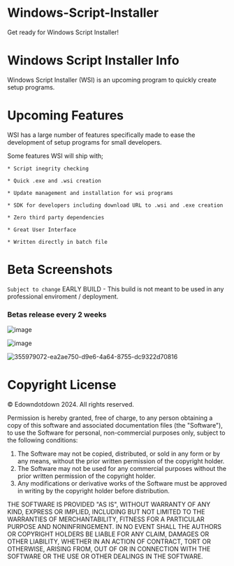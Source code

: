 # Windows-Script-Installer
Get ready for Windows Script Installer!

# Windows Script Installer Info
  Windows Script Installer (WSI) is an upcoming program to quickly create setup programs.

# Upcoming Features
  WSI has a large number of features specifically made to ease the development of setup programs for small developers. 
  
  Some features WSI will ship with;
    
    * Script inegrity checking
    
    * Quick .exe and .wsi creation

    * Update management and installation for wsi programs

    * SDK for developers including download URL to .wsi and .exe creation 
    
    * Zero third party dependencies
    
    * Great User Interface
   
    * Written directly in batch file

# Beta Screenshots 
``` Subject to change ```
EARLY BUILD - This build is not meant to be used in any professional enviroment / deployment.
### Betas release every 2 weeks

 ![image](https://github.com/user-attachments/assets/73335cda-1468-44e6-9860-fdae0e500be7)

 ![image](https://github.com/user-attachments/assets/1eee6d04-b93e-4b3c-8a65-8cf36e8053d8)










![355979072-ea2ae750-d9e6-4a64-8755-dc9322d70816](https://github.com/user-attachments/assets/191cf5c6-860e-4262-8098-83d86fa066fe)

# Copyright License

© Edowndotdown 2024. All rights reserved.

Permission is hereby granted, free of charge, to any person obtaining a copy of this software and associated documentation files (the "Software"), to use the Software for personal, non-commercial purposes only, subject to the following conditions:

1. The Software may not be copied, distributed, or sold in any form or by any means, without the prior written permission of the copyright holder.
2. The Software may not be used for any commercial purposes without the prior written permission of the copyright holder.
3. Any modifications or derivative works of the Software must be approved in writing by the copyright holder before distribution.

THE SOFTWARE IS PROVIDED "AS IS", WITHOUT WARRANTY OF ANY KIND, EXPRESS OR IMPLIED, INCLUDING BUT NOT LIMITED TO THE WARRANTIES OF MERCHANTABILITY, FITNESS FOR A PARTICULAR PURPOSE AND NONINFRINGEMENT. IN NO EVENT SHALL THE AUTHORS OR COPYRIGHT HOLDERS BE LIABLE FOR ANY CLAIM, DAMAGES OR OTHER LIABILITY, WHETHER IN AN ACTION OF CONTRACT, TORT OR OTHERWISE, ARISING FROM, OUT OF OR IN CONNECTION WITH THE SOFTWARE OR THE USE OR OTHER DEALINGS IN THE SOFTWARE.
